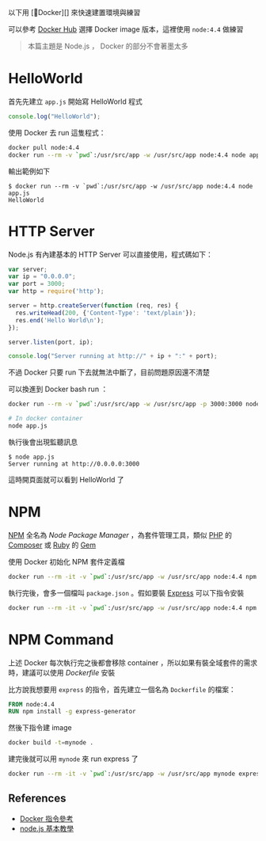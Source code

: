 以下用 [Docker][] 來快速建置環境與練習

可以參考 [Docker Hub](https://hub.docker.com/_/node/) 選擇 Docker image 版本，這裡使用 `node:4.4` 做練習

> 本篇主題是 Node.js ， Docker 的部分不會著墨太多

# HelloWorld

首先先建立 `app.js` 開始寫 HelloWorld 程式

```javascript
console.log("HelloWorld");
```

使用 Docker 去 run 這隻程式：

```bash
docker pull node:4.4
docker run --rm -v `pwd`:/usr/src/app -w /usr/src/app node:4.4 node app.js
```

輸出範例如下

    $ docker run --rm -v `pwd`:/usr/src/app -w /usr/src/app node:4.4 node app.js
    HelloWorld

# HTTP Server

Node.js 有內建基本的 HTTP Server 可以直接使用，程式碼如下：

```javascript
var server;
var ip = "0.0.0.0";
var port = 3000;
var http = require('http');

server = http.createServer(function (req, res) {
  res.writeHead(200, {'Content-Type': 'text/plain'});
  res.end('Hello World\n');
});

server.listen(port, ip);

console.log("Server running at http://" + ip + ":" + port);
```

不過 Docker 只要 run 下去就無法中斷了，目前問題原因還不清楚

可以換進到 Docker bash run ：

```bash
docker run --rm -v `pwd`:/usr/src/app -w /usr/src/app -p 3000:3000 node:4.4 bash

# In docker container
node app.js
```

執行後會出現監聽訊息

    $ node app.js
    Server running at http://0.0.0.0:3000

這時開頁面就可以看到 HelloWorld 了

# NPM

[NPM](https://www.npmjs.com/) 全名為 *Node Package Manager* ，為套件管理工具，類似 [PHP][] 的 [Composer][] 或 [Ruby][] 的 [Gem](https://rubygems.org/)

使用 Docker 初始化 NPM 套件定義檔

```bash
docker run --rm -it -v `pwd`:/usr/src/app -w /usr/src/app node:4.4 npm init -y
```

執行完後，會多一個檔叫 `package.json` 。假如要裝 [Express](http://expressjs.com/) 可以下指令安裝

```bash
docker run --rm -it -v `pwd`:/usr/src/app -w /usr/src/app node:4.4 npm install express --save
```

# NPM Command

上述 Docker 每次執行完之後都會移除 container ，所以如果有裝全域套件的需求時，建議可以使用 *Dockerfile* 安裝

比方說我想要用 `express` 的指令，首先建立一個名為 `Dockerfile` 的檔案：

```dockerfile
FROM node:4.4
RUN npm install -g express-generator
```

然後下指令建 image

```bash
docker build -t=mynode .
```

建完後就可以用 `mynode` 來 run express 了

```bash
docker run --rm -it -v `pwd`:/usr/src/app -w /usr/src/app mynode express
```

## References

* [Docker 指令參考](https://docs.docker.com/engine/reference/run/)
* [node.js 基本教學](http://dreamerslab.com/blog/tw/node-js-basics/)

[Docker]: /docker/README.md
[PHP]: /pdl/php/README.md
[Composer]: /pdl/php/composer.md
[Ruby]: /pdl/ruby/README.md
